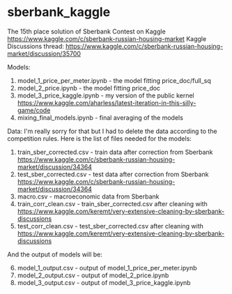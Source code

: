 # sberbank_kaggle
The 15th place solution of Sberbank Contest on Kaggle https://www.kaggle.com/c/sberbank-russian-housing-market
Kaggle Discussions thread: https://www.kaggle.com/c/sberbank-russian-housing-market/discussion/35700

Models:

1. model_1_price_per_meter.ipynb - the model fitting price_doc/full_sq
2. model_2_price.ipynb - the model fitting price_doc
3. model_3_price_kaggle.ipynb - my version of the public kernel https://www.kaggle.com/aharless/latest-iteration-in-this-silly-game/code
4. mixing_final_models.ipynb - final averaging of the models

Data:
I'm really sorry for that but I had to delete the data according to the competition rules. Here is the list of files needed for the models:

1. train_sber_corrected.csv - train data after correction from Sberbank https://www.kaggle.com/c/sberbank-russian-housing-market/discussion/34364
2. test_sber_corrected.csv - test data after correction from Sberbank https://www.kaggle.com/c/sberbank-russian-housing-market/discussion/34364
3. macro.csv - macroeconomic data from Sberbank
4. train_corr_clean.csv - train_sber_corrected.csv after cleaning with https://www.kaggle.com/keremt/very-extensive-cleaning-by-sberbank-discussions
5. test_corr_clean.csv - test_sber_corrected.csv after cleaning with https://www.kaggle.com/keremt/very-extensive-cleaning-by-sberbank-discussions

And the output of models will be:

6. model_1_output.csv - output of model_1_price_per_meter.ipynb
7. model_2_output.csv - output of model_2_price.ipynb
8. model_3_output.csv - output of model_3_price_kaggle.ipynb
